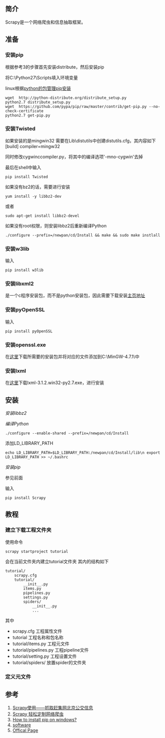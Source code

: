 ## 简介

Scrapy是一个网络爬虫和信息抽取框架。

## 准备

### 安装pip

根据参考3的步骤首先安装distribute，然后安装pip



将C:\Python27\Scripts填入环境变量


linux根据[python的包管理pip安装](http://blog.catlovefish.com/?p=131)

    wget  http://python-distribute.org/distribute_setup.py
    python2.7 distribute_setup.py
    wget  https://github.com/pypa/pip/raw/master/contrib/get-pip.py --no-check-certificate
    python2.7 get-pip.py

### 安装Twisted

如果安装的是mingwin32
需要在Lib\distutils中创建distutils.cfg，其内容如下
    [build]
    compiler=mingw32

同时修改cygwinccompiler.py，将其中的编译选项'-mno-cygwin'去掉

最后在shell中输入
    
    pip install Twisted

如果没有bz2的话，需要进行安装

    yum install -y libbz2-dev

或者

    sudo apt-get install libbz2-devel

如果没有root权限，则安装libbz2后重新编译Python

    ./configure --prefix=/newpan/cd/Install && make && sudo make instlall 


### 安装w3lib

输入

    pip install w3lib

### 安装libxml2

是一个c程序安装包，而不是python安装包，因此需要下载安装[主页地址](http://www.xmlsoft.org/)



### 安装pyOpenSSL

输入

    pip install pyOpenSSL

### 安装openssl.exe

在[这里](http://xmlsoft.org/sources/win32/)下载所需要的安装包并将对应的文件添加到C:\MinGW-4.7.1\中

### 安装lxml

在[这里](https://pypi.python.org/simple/lxml/)下载lxml-3.1.2.win32-py2.7.exe，进行安装

## 安装

*安装libbz2*

*编译Python*

    ./configure --enable-shared --prefix=/newpan/cd/Install

添加LD_LIBRARY_PATH

    echo LD_LIBRARY_PATH=$LD_LIBRARY_PATH:/newpan/cd/Install/lib\n export LD_LIBRARY_PATH >> ~/.bashrc



*安装pip*

参见前面

输入

    pip install Scrapy



## 教程

### 建立下载工程文件夹

使用命令

    scrapy startproject tutorial

会在当前文件夹内建立tutorial文件夹
其内的结构如下

```shell
tutorial/
    scrapy.cfg
    tutorial/
        __init__.py
        items.py
        pipelines.py
        settings.py
        spiders/
            __init__.py
            ...
```
其中
- scrapy.cfg 工程属性文件
- tutorial 工程名称和包名称
- tutorial/items.py 工程元文件
- tutorial/pipelines.py 工程pipeline文件
- tutorial/setting.py 工程设置文件
- tutorial/spiders/ 放置spider的文件夹

### 定义元文件



## 参考

1. [Scrapy使用——抓取赶集网北京公交信息](http://wwwdigger.com/?p=111)
2. [Scrapy 轻松定制网络爬虫](http://blog.pluskid.org/?p=366)
3. [How to install pip on windows?](http://stackoverflow.com/questions/4750806/how-to-install-pip-on-windows)
4. [software](http://www.lfd.uci.edu/~gohlke/pythonlibs/#distribute)
5. [Offical Page](http://scrapy.org/)
